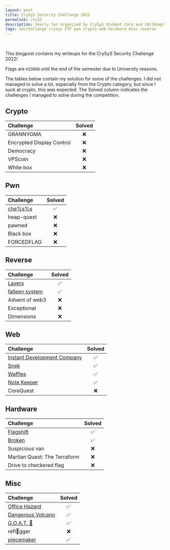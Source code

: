 ```yaml
---
layout: post
title: CrySyS Security Challenge 2022
permalink: /sc22
description: Yearly fun organized by CrySyS Student Core and c0r3dump! 
tags: secchallenge crysys CTF pwn crypto web hardware misc reverse
---
```

&nbsp;

This blogpost contains my writeups for the CrySyS Security Challenge 2022!

Flags are `HIDDEN` until the end of the semester due to University reasons.

The tables below contain my solution for some of the challenges. I did not managed to solve a lot, especially from the Crypto category, but since I suck at crypto, this was expected. The Solved column indicates the challenges I managed to solve during the competition.


## Crypto

| Challenge                | Solved |
| :---                  |    :----:   |
| GRANNYGMA			    | &#x274c;    |
| Encrypted Display Control             | &#x274c;    |
| Democracy             | &#x274c;    |
| VPScoin   | &#x274c;    |
| White box                | &#x274c;    |

## Pwn

| Challenge                | Solved |
| :---                  			|    :----:   |
| [che%s%s](/sc22/pwn/chess)               			| &#x2705;    |
| heap-quest 			| &#x274c;    |
| pawned  							| &#x274c;    |
| Black box 						| &#x274c; 	  |
| FORCEDFLAG  | &#x274c;    |

## Reverse

| Challenge                	| Solved |
| :---                  	|    :----:   |
| [Layers](/sc22/reverse/layers)          	| &#x2705;    |
| [falleen system](/sc22/reverse/falleen_system)          			| &#x2705;    |
| Advent of web3    | &#x274c;    |
| Exceptional  | &#x274c;    |
| Dimensions          		| &#x274c;    |

## Web

| Challenge                | Solved |
| :---                  |    :----:   |
| [Instant Development Company](/sc22/web/instant)                 | &#x2705;    |
| [Snek](/sc22/web/snek) | &#x2705;    |
| [Waffles](/sc22/web/waffles)            | &#x2705;    |
| [Note Keeper](/sc22/web/notekeeper)       | &#x2705;    |
| CoreQuest            	| &#x274c;    |

## Hardware

| Challenge                | Solved |
| :---                  |    :----:   |
| [Flagshift](/sc22/hardware/flagshift)           | &#x2705;    |
| [Broken](/sc22/hardware/broken)       | &#x2705;    |
| Suspicious van              | &#x274c;    |
| Martian Quest: The Terraform       | &#x274c;    |
| Drive to checkered flag       | &#x274c;    |

## Misc

| Challenge                | Solved |
| :---                  |    :----:   |
| [Office Hazard](/sc22/misc/office)    | &#x2705;    |
| [Dangerous Volcano](/sc22/misc/dangerous_volcano)         | &#x2705;    |
| [G.O.A.T. &#128016;](/sc22/misc/goat)             | &#x2705;    |
| refl&#x1F923;gger              		| &#x274c;    |
| [piecemaker](/sc22/misc/piecemaker)        | &#x2705;    |